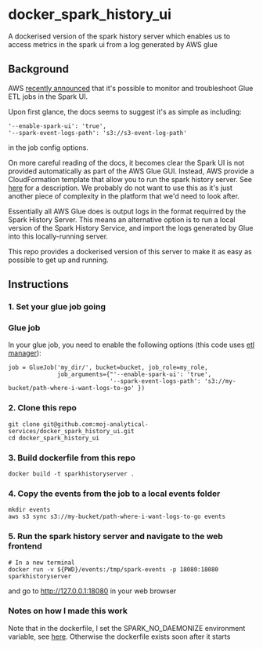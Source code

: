 # docker_spark_history_ui
A dockerised version of the spark history server which enables us to access metrics in the spark ui from a log generated by AWS glue


## Background

AWS [recently announced](https://aws.amazon.com/about-aws/whats-new/2019/09/aws-glue-now-provides-apache-spark-ui-to-monitor-and-troubleshoot-glue-etl-jobs/) that it's possible to monitor and troubleshoot Glue ETL jobs in the Spark UI.

Upon first glance, the docs seems to suggest it's as simple as including:

```
'--enable-spark-ui': 'true',
'--spark-event-logs-path': 's3://s3-event-log-path'
```

in the job config options.

On more careful reading of the docs, it becomes clear  the Spark UI is not provided automatically as part of the AWS Glue GUI.  Instead, AWS provide a CloudFormation template that allow you to run the spark history server.  See [here](https://docs.aws.amazon.com/glue/latest/dg/monitor-spark-ui.html) for a description.  We probably do not want to use this as it's just another piece of complexity in the platform that we'd need to look after.

Essentially all AWS Glue does is output logs in the format requirred by the Spark History Server.  This means an alternative option is to run a local version of the Spark History Service, and import the logs generated by Glue into this locally-running server.

This repo provides a dockerised version of this server to make it as easy as possible to get up and running.

## Instructions

### 1. Set your glue job going

### Glue job

In your glue job, you need to enable the following options (this code uses [etl manager](https://github.com/moj-analytical-services/etl_manager)):
```
job = GlueJob('my_dir/', bucket=bucket, job_role=my_role,
              job_arguments={"'--enable-spark-ui': 'true',
                             '--spark-event-logs-path': 's3://my-bucket/path-where-i-want-logs-to-go' })
```


### 2. Clone this repo

````
git clone git@github.com:moj-analytical-services/docker_spark_history_ui.git
cd docker_spark_history_ui
````

### 3. Build dockerfile from this repo

`docker build -t sparkhistoryserver .`

### 4. Copy the events from the job to a local events folder

```
mkdir events
aws s3 sync s3://my-bucket/path-where-i-want-logs-to-go events
```

### 5. Run the spark history server and navigate to the web frontend

```
# In a new terminal
docker run -v ${PWD}/events:/tmp/spark-events -p 18080:18080 sparkhistoryserver
```
and go to http://127.0.0.1:18080 in your web browser

### Notes on how I made this work

Note that in the dockerfile, I set the SPARK_NO_DAEMONIZE environment variable, see [here](https://github.com/apache/spark/blob/41be5125a1581a1c1dd611a98e823f356419f137/sbin/spark-daemon.sh#L30).  Otherwise the dockerfile exists soon after it starts 




